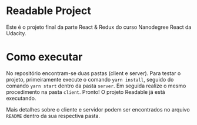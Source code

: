 # Readable Project

Este é o projeto final da parte React & Redux do curso Nanodegree React da Udacity.

# Como executar

No repositório encontram-se duas pastas (client e server). Para testar o projeto, primeiramente execute o comando
`yarn install`, seguido do comando `yarn start` dentro da pasta `server`. Em seguida realize o mesmo procedimento na pasta `client`. Pronto! O projeto Readable já está executando.

Mais detalhes sobre o cliente e servidor podem ser encontrados no arquivo `README` dentro da sua respectiva pasta.